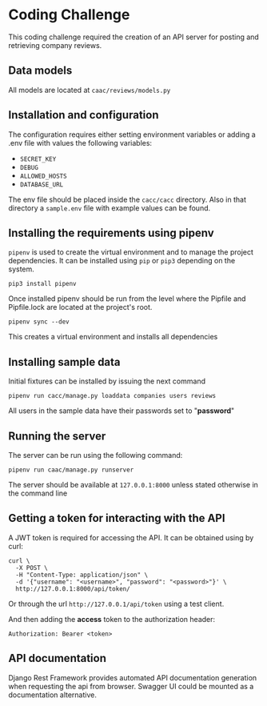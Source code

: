 # Coding Challenge

This coding challenge required the creation of an API server for posting and
retrieving company reviews.

## Data models

All models are located at `caac/reviews/models.py`

## Installation and configuration

The configuration requires either setting environment variables or adding a
.env file with values the following variables:

- `SECRET_KEY`
- `DEBUG`
- `ALLOWED_HOSTS`
- `DATABASE_URL`

The env file should be placed inside the `cacc/cacc` directory. Also in that
directory a `sample.env` file with example values can be found.

## Installing the requirements using pipenv

`pipenv` is used to create the virtual environment and to manage the project
dependencies. It can be installed using `pip` or `pip3` depending on the system.

```
pip3 install pipenv
```

Once installed pipenv should be run from the level where the Pipfile and
Pipfile.lock are located at the project's root.


```
pipenv sync --dev
```

This creates a virtual environment and installs all dependencies

## Installing sample data

Initial fixtures can be installed by issuing the next command

```
pipenv run cacc/manage.py loaddata companies users reviews
```

All users in the sample data have their passwords set to "**password**"

## Running the server

The server can be run using the following command:

```
pipenv run caac/manage.py runserver
```

The server should be available at `127.0.0.1:8000` unless stated otherwise in
the command line


## Getting a token for interacting with the API

A JWT token is required for accessing the API. It can be obtained using by curl:

```
curl \
  -X POST \
  -H "Content-Type: application/json" \
  -d '{"username": "<username>", "password": "<password>"}' \
  http://127.0.0.1:8000/api/token/
```

Or through the url `http://127.0.0.1/api/token` using a test client.

And then adding the **access** token to the authorization header:

```
Authorization: Bearer <token>
```


## API documentation

Django Rest Framework provides automated API documentation generation when
requesting the api from browser. Swagger UI could be mounted as a documentation
alternative.
